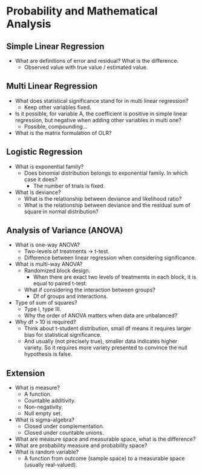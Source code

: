 # Probability and Mathematical Analysis

## Simple Linear Regression
- What are definitions of error and residual? What is the difference.
    - Observed value with true value / estimated value.

## Multi Linear Regression

- What does statistical significance stand for in multi linear regression?
    - Keep other variables fixed.
- Is it possible, for variable A, the coefficient is positive in simple linear
regression, but negative when adding other variables in multi one?
    - Possible, compounding...
- What is the matrix formulation of OLR?

## Logistic Regression
- What is exponential family?
    - Does binomial distribution belongs to exponential family. In which case it does?
        - The number of trials is fixed.
- What is deviance?
    - What is the relationship between deviance and likelihood ratio?
    - What is the relationship between deviance and the residual sum of square in
    normal distribution?

## Analysis of Variance (ANOVA) 

- What is one-way ANOVA?
    - Two-levels of treatments -> t-test.
    - Difference between linear regression when considering
      significance.
- What is multi-way ANOVA?
    - Randomized block design.
        - When there are exact two levels of treatmemts in each block,
        it is equal to paired t-test.
    - What if considering the interaction between groups?
        - Df of groups and interactions.
- Type of sum of squares?
    - Type I, type III.
    - Why the order of ANOVA matters when data are unbalanced?
- Why df > 10 is required?
    - Think about t-student distribution, small df means it requires larger
    bias for statistical significance.
    - And usually (not precisely true), smaller data indicates higher variety.
    So it requires more variety presented to convince the null hypothesis is false.

## Extension

- What is measure?
    - A function.
    - Countable additivity.
    - Non-negativity.
    - Null empty set.
- What is sigma-algebra?
    - Closed under complementation.
    - Closed under countable unions.
- What are measure space and measurable space, what is the difference?
- What are probability measure and probability space?
- What is random variable?
    - A function from outcome (sample space) to a measurable space (usually real-valued).
